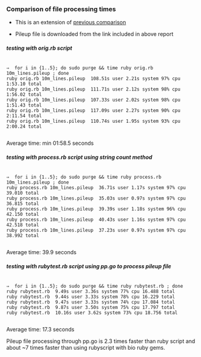 ### Comparison of file processing times

* This is an extension of [previous comparison](https://github.com/shyamrallapalli/mutations_hts_noref/tree/3eef020c2e8f84cc67b2cda981f14835eed904aa/004_miscellaneous/reading_pileup_file_compare)

* Pileup file is downloaded from the link included in above report
		
		
##### testing with orig.rb script

```shell

⇒  for i in {1..5}; do sudo purge && time ruby orig.rb 10m_lines.pileup ; done
ruby orig.rb 10m_lines.pileup  108.51s user 2.21s system 97% cpu 1:53.10 total
ruby orig.rb 10m_lines.pileup  111.71s user 2.12s system 98% cpu 1:56.02 total
ruby orig.rb 10m_lines.pileup  107.33s user 2.02s system 98% cpu 1:51.43 total
ruby orig.rb 10m_lines.pileup  117.09s user 2.27s system 90% cpu 2:11.54 total
ruby orig.rb 10m_lines.pileup  110.74s user 1.95s system 93% cpu 2:00.24 total


```
		
Average time:	min 01:58.5 seconds
		
		
##### testing with process.rb script using string count method

```shell

⇒  for i in {1..5}; do sudo purge && time ruby process.rb 10m_lines.pileup ; done
ruby process.rb 10m_lines.pileup  36.71s user 1.17s system 97% cpu 39.010 total
ruby process.rb 10m_lines.pileup  35.03s user 0.97s system 97% cpu 36.815 total
ruby process.rb 10m_lines.pileup  39.39s user 1.18s system 96% cpu 42.150 total
ruby process.rb 10m_lines.pileup  40.43s user 1.16s system 97% cpu 42.518 total
ruby process.rb 10m_lines.pileup  37.23s user 0.97s system 97% cpu 38.992 total


```
		
Average time:	 39.9 seconds
		
		
##### testing with rubytest.rb script using pp.go to process pileup file

```shell

⇒  for i in {1..5}; do sudo purge && time ruby rubytest.rb ; done
ruby rubytest.rb  9.49s user 3.36s system 77% cpu 16.488 total
ruby rubytest.rb  9.44s user 3.33s system 78% cpu 16.229 total
ruby rubytest.rb  9.47s user 3.33s system 74% cpu 17.084 total
ruby rubytest.rb  9.87s user 3.50s system 75% cpu 17.797 total
ruby rubytest.rb  10.16s user 3.62s system 73% cpu 18.756 total


```
		
Average time:	 17.3 seconds
		

Pileup file processing through pp.go is 2.3 times faster than ruby script and about ~7 times faster than using rubyscript with bio ruby gems.

